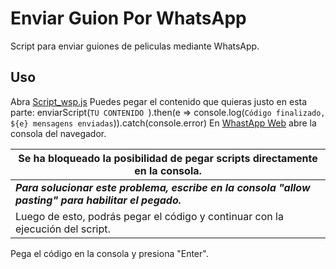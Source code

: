 # Enviar Guion Por WhatsApp

Script para enviar guiones de peliculas mediante WhatsApp.

## Uso

Abra [Script_wsp.js](https://github.com/kevinmaar/Script-Guion-Shrek-2-En-Whatsapp/blob/main/Script_wsp.js)
Puedes pegar el contenido que quieras justo en esta parte: 
enviarScript(`TU CONTENIDO `).then(e => console.log(`Código finalizado, ${e} mensagens enviadas`)).catch(console.error)
En [WhastApp Web](https://web.whatsapp.com/) abre la consola del navegador.

|   Se ha bloqueado la posibilidad de pegar scripts directamente en la consola.|
|--|
|  ***Para solucionar este problema, escribe en la consola "allow pasting" para habilitar el pegado.***| 
|Luego de esto, podrás pegar el código y continuar con la ejecución del script.|


Pega el código en la consola y presiona "Enter".
